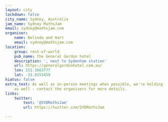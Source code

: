 ```yaml
---
layout: city
lockdown: false
city_name: Sydney, Australia
jam_name: Sydney MathsJam
email: sydney@mathsjam.com
organiser:
    name: Belinda and Hart
    email: sydney@mathsjam.com
location:
    group: rest-of-world
    pub_name: the General Gordon hotel
    description: ', next to Sydenham station'
    url: https://generalgordonhotel.com.au/
    lon: 151.1663777
    lat: -33.9153459
hiatus: false
extra_text: As well as in-person meetings when possible, we're holding online events
    as well - contact the organisers for more details.
links:
    twitter:
        text: '@SYDMathsJam'
        url: https://twitter.com/SYDMathsJam

---
```


